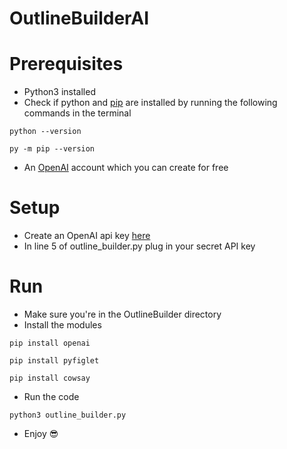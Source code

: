 # OutlineBuilderAI
# Prerequisites
- Python3 installed
- Check if python and [pip](https://pip.pypa.io/en/stable/installation/) are installed by running the following commands in the terminal 
```
python --version
```
```
py -m pip --version
```
- An [OpenAI](https://beta.openai.com/overview) account which you can create for free

# Setup
- Create an OpenAI api key [here](https://beta.openai.com/account/api-keys)
- In line 5 of outline_builder.py plug in your secret API key
# Run
- Make sure you're in the OutlineBuilder directory
- Install the modules
```
pip install openai
```
```
pip install pyfiglet
```
```
pip install cowsay
```
- Run the code
```
python3 outline_builder.py
```
- Enjoy 😎
